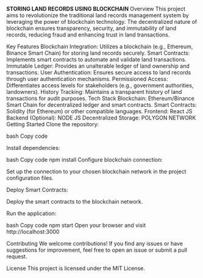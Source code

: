 **STORING LAND RECORDS USING BLOCKCHAIN**
Overview
This project aims to revolutionize the traditional land records management system by leveraging the power of blockchain technology. The decentralized nature of blockchain ensures transparency, security, and immutability of land records, reducing fraud and enhancing trust in land transactions.

Key Features
Blockchain Integration: Utilizes a blockchain (e.g., Ethereum, Binance Smart Chain) for storing land records securely.
Smart Contracts: Implements smart contracts to automate and validate land transactions.
Immutable Ledger: Provides an unalterable ledger of land ownership and transactions.
User Authentication: Ensures secure access to land records through user authentication mechanisms.
Permissioned Access: Differentiates access levels for stakeholders (e.g., government authorities, landowners).
History Tracking: Maintains a transparent history of land transactions for audit purposes.
Tech Stack
Blockchain: Ethereum/Binance Smart Chain for decentralized ledger and smart contracts.
Smart Contracts: Solidity (for Ethereum) or other compatible languages.
Frontend: React JS
Backend (Optional): NODE JS
Decentralized Storage: POLYGON NETWORK
Getting Started
Clone the repository:

bash
Copy code

Install dependencies:

bash
Copy code
npm install
Configure blockchain connection:

Set up the connection to your chosen blockchain network in the project configuration files.

Deploy Smart Contracts:

Deploy the smart contracts to the blockchain network.

Run the application:

bash
Copy code
npm start
Open your browser and visit http://localhost:3000


Contributing
We welcome contributions! If you find any issues or have suggestions for improvement, feel free to open an issue or submit a pull request.

License
This project is licensed under the MIT License.
